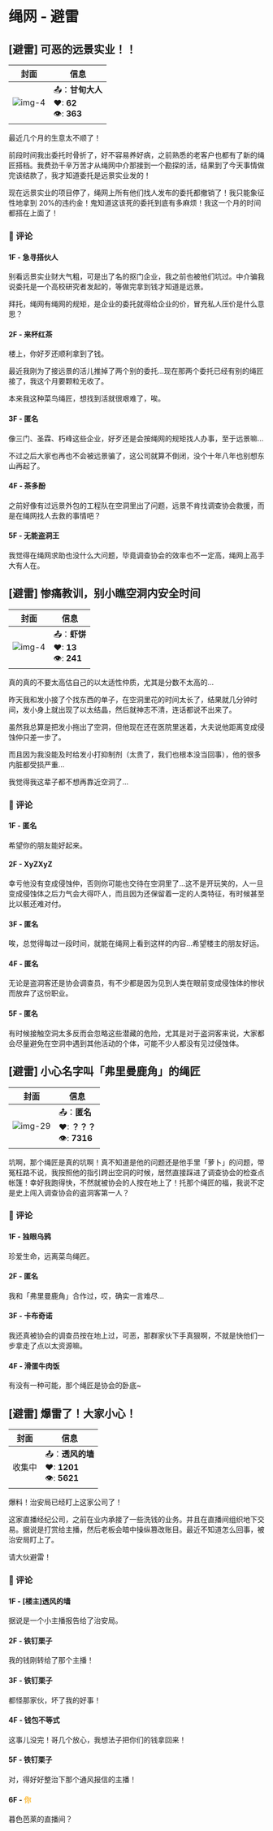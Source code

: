 # 绳网 - 避雷

<!--
📤：**UNKNOW**

❤: **0**

👁: **0**

<font color=#ffbb36>你</font>

### 💬评论
-->

## [避雷] 可恶的远景实业！！

| 封面                            | 信息                                        |
| ------------------------------- | ------------------------------------------- |
| ![img-4](/inter-knot-img/4.jpg) | 📤：**甘旬大人**<br>❤: **62**<br>👁: **363** |

最近几个月的生意太不顺了！

前段时间我出委托时骨折了，好不容易养好病，之前熟悉的老客户也都有了新的绳匠搭档。我费劲千辛万苦才从绳网中介那接到一个勘探的活，结果到了今天事情做完该结款了，我才知道委托是远景实业发的！

现在远景实业的项目停了，绳网上所有他们找人发布的委托都撤销了！我只能象征性地拿到 20%的违约金！鬼知道这该死的委托到底有多麻烦！我这一个月的时间都搭在上面了！

### 💬 评论

#### 1F - 急寻搭伙人

别看远景实业财大气粗，可是出了名的抠门企业，我之前也被他们坑过。中介骗我说委托是一个高校研究者发起的，等做完拿到钱才知道是远景。

拜托，绳网有绳网的规矩，是企业的委托就得给企业的价，冒充私人压价是什么意思？

#### 2F - 来杯红茶

楼上，你好歹还顺利拿到了钱。

最近我刚为了接远景的活儿推掉了两个别的委托…现在那两个委托已经有别的绳匠接了，我这个月要颗粒无收了。

本来我这种菜鸟绳匠，想找到活就很艰难了，唉。

#### 3F - 匿名

像三门、圣霖、朽峰这些企业，好歹还是会按绳网的规矩找人办事，至于远景嘛…

不过之后大家也再也不会被远景骗了，这公司就算不倒闭，没个十年八年也别想东山再起了。

#### 4F - 茶多酚

之前好像有过远景外包的工程队在空洞里出了问题，远景不肯找调查协会救援，而是在绳网找人去救的事情吧？

#### 5F - 无能盗洞王

我觉得在绳网求助也没什么大问题，毕竟调查协会的效率也不一定高，绳网上高手大有人在。

## [避雷] 惨痛教训，别小瞧空洞内安全时间

| 封面                            | 信息                                    |
| ------------------------------- | --------------------------------------- |
| ![img-4](/inter-knot-img/4.jpg) | 📤：**虾饼**<br>❤: **13**<br>👁: **241** |

真的真的不要太高估自己的以太适性仲质，尤其是分数不太高的…

昨天我和发小接了个找东西的单子，在空洞里花的时间太长了，结果就几分钟时间，发小身上就出现了以太结晶，然后就神志不清，连话都说不出来了。

虽然我总算是把发小拖出了空洞，但他现在还在医院里迷着，大夫说他距离变成侵蚀仲只差一步了。

而且因为我没能及时给发小打抑制剂（太贵了，我们也根本没当回事），他的很多内脏都受损严重…

我觉得我这辈子都不想再靠近空洞了…

### 💬 评论

#### 1F - 匿名

希望你的朋友能好起来。

#### 2F - XyZXyZ

幸亏他没有变成侵蚀仲，否则你可能也交待在空洞里了…这不是开玩笑的，人一旦变成侵蚀体之后力气会大得吓人，而且因为还保留着一定的人类特征，有时候甚至比以骸还难对付。

#### 3F - 匿名

唉，总觉得每过一段时间，就能在绳网上看到这样的内容…希望楼主的朋友好运。

#### 4F - 匿名

无论是盗洞客还是协会调查员，有不少都是因为见到人类在眼前变成侵蚀体的惨状而放弃了这份职业。

#### 5F - 匿名

有时候接触空洞太多反而会忽略这些潜藏的危险，尤其是对于盗洞客来说，大家都会尽量避免在空洞中遇到其他活动的个体，可能不少人都没有见过侵蚀体。

## [避雷] 小心名字叫「弗里曼鹿角」的绳匠

| 封面                              | 信息                                         |
| --------------------------------- | -------------------------------------------- |
| ![img-29](/inter-knot-img/29.jpg) | 📤：**匿名**<br>❤: **？？？**<br>👁: **7316** |

坑啊，那个绳匠是真的坑啊！真不知道是他的问题还是他手里「萝卜」的问题，带冤枉路不说，我按照他的指引跨出空洞的时候，居然直接踩进了调查协会的检查点帐篷！幸好我跑得快，不然就被协会的人按在地上了！托那个绳匠的福，我说不定是史上闯入调查协会的盗洞客第一人？

### 💬 评论

#### 1F - 独眼乌鸦

珍爱生命，远离菜鸟绳匠。

#### 2F - 匿名

我和「弗里曼鹿角」合作过，哎，确实一言难尽…

#### 3F - 卡布奇诺

我还真被协会的调查员按在地上过，可恶，那群家伙下手真狠啊，不就是快他们一步拿走了点以太资源嘛。

#### 4F - 滑蛋牛肉饭

有没有一种可能，那个绳匠是协会的卧底~

## [避雷] 爆雷了！大家小心！

| 封面                              | 信息                                         |
| --------------------------------- | -------------------------------------------- |
| 收集中 | 📤：**透风的墙**<br>❤: **1201**<br>👁: **5621** |

爆料！治安局已经盯上这家公司了！

这家直播经纪公司，之前在业内承接了一些洗钱的业务。并且在直播间组织地下交易。据说是打赏给主播，然后老板会暗中操纵篡改账目。最近不知道怎么回事，被治安局盯上了。

请大伙避雷！

### 💬 评论

#### 1F - [楼主]透风的墙

据说是一个小主播报告给了治安局。

#### 2F - 铁钉栗子

我的钱刚转给了那个主播！

#### 3F - 铁钉栗子

都怪那家伙，坏了我的好事！

#### 4F - 钱包不等式

这事儿没完！哥几个放心，我想法子把你们的钱拿回来！

#### 5F - 铁钉栗子

对，得好好整治下那个通风报信的主播！

#### 6F - <font color=#ffbb36>你</font>

暮色芭莱的直播间？